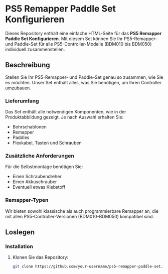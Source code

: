 # PS5 Remapper Paddle Set Konfigurieren

Dieses Repository enthält eine einfache HTML-Seite für das **PS5 Remapper Paddle Set Konfigurieren**. Mit diesem Set können Sie Ihr PS5-Remapper- und Paddle-Set für alle PS5-Controller-Modelle (BDM010 bis BDM050) individuell zusammenstellen.

## Beschreibung

Stellen Sie Ihr PS5-Remapper- und Paddle-Set genau so zusammen, wie Sie es möchten. Unser Set enthält alles, was Sie benötigen, um Ihren Controller umzubauen.

### Lieferumfang
Das Set enthält alle notwendigen Komponenten, wie in der Produktabbildung gezeigt. Je nach Auswahl erhalten Sie:
- Bohrschablonen
- Remapper
- Paddles
- Flexkabel, Tasten und Schrauben

### Zusätzliche Anforderungen
Für die Selbstmontage benötigen Sie:
- Einen Schraubendreher
- Einen Akkuschrauber
- Eventuell etwas Klebstoff

### Remapper-Typen
Wir bieten sowohl klassische als auch programmierbare Remapper an, die mit allen PS5-Controller-Versionen (BDM010-BDM050) kompatibel sind.

## Loslegen

### Installation
1. Klonen Sie das Repository:
   ```bash
   git clone https://github.com/your-username/ps5-remapper-paddle-set.git
